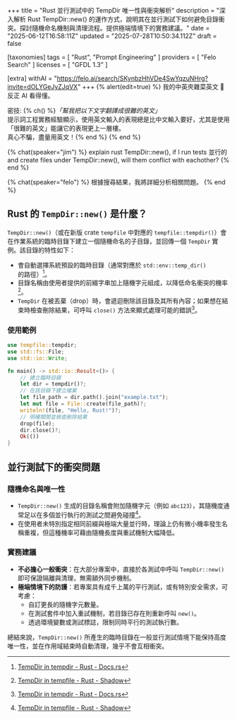 +++
title = "Rust 並行測試中的 TempDir 唯一性與衝突解析"
description = "深入解析 Rust TempDir::new() 的運作方式，說明其在並行測試下如何避免目錄衝突。探討隨機命名機制與清理流程。提供極端情境下的實務建議。"
date = "2025-06-12T16:58:11Z"
updated = "2025-07-28T10:50:34.112Z"
draft = false

[taxonomies]
tags = [ "Rust", "Prompt Engineering" ]
providers = [ "Felo Search" ]
licenses = [ "GFDL 1.3" ]

[extra]
withAI = "<https://felo.ai/search/SKynbzHhVDe4SwYqzuNHrg?invite=dOLYGeJyZJqVX>"
+++
{% alert(edit=true) %}
我的中英夾雜菜英文 🤪 反正 AI 看得懂。

密技: {% ch() %}*「幫我把以下文字翻譯成很難的英文」*  
提示詞工程實務經驗顯示，使用英文輸入的表現總是比中文輸入要好，尤其是使用「很難的英文」能讓它的表現更上一層樓。  
真心不騙，盡量用英文！{% end %}
{% end %}

{% chat(speaker="jim") %}
explain rust TempDir::new(), if I run tests 並行的 and create files under TempDir::new(), will them conflict with eachother?
{% end %}

{% chat(speaker="felo") %}
根據搜尋結果，我將詳細分析相關問題。
{% end %}

## **Rust 的 `TempDir::new()` 是什麼？**

`TempDir::new()`（或在新版 crate `tempfile` 中對應的 `tempfile::tempdir()`）會在作業系統的臨時目錄下建立一個隨機命名的子目錄，並回傳一個 `TempDir` 實例。該目錄的特性如下：

- 會自動選擇系統預設的臨時目錄（通常對應於 `std::env::temp_dir()` 的路徑）[^2]。  
- 目錄名稱由使用者提供的前綴字串加上隨機字元組成，以降低命名衝突的機率[^4]。  
- `TempDir` 在被丟棄（drop）時，會遞迴刪除該目錄及其所有內容；如果想在結束時檢查刪除結果，可呼叫 `close()` 方法來顯式處理可能的錯誤[^2]。  

### **使用範例**

```rust
use tempfile::tempdir;
use std::fs::File;
use std::io::Write;

fn main() -> std::io::Result<()> {
    // 建立臨時目錄
    let dir = tempdir()?;
    // 在該目錄下建立檔案
    let file_path = dir.path().join("example.txt");
    let mut file = File::create(file_path)?;
    writeln!(file, "Hello, Rust!")?;
    // 明確關閉並檢查刪除結果
    drop(file);
    dir.close()?;
    Ok(())
}
```

## **並行測試下的衝突問題**

### **隨機命名與唯一性**

- `TempDir::new()` 生成的目錄名稱會附加隨機字元（例如 `abc123`），其隨機度通常足以在多個並行執行的測試之間避免碰撞[^4]。  
- 在使用者未特別指定相同前綴與極端大量並行時，理論上仍有微小機率發生名稱重複，但這種機率可藉由隨機長度與重試機制大幅降低。  

### **實務建議**

- **不必擔心一般衝突**：在大部分專案中，直接於各測試中呼叫 `TempDir::new()` 即可保證隔離與清理，無需額外同步機制。  
- **極端情境下的防護**：若專案具有成千上萬的平行測試，或有特別安全需求，可考慮：  
  - 自訂更長的隨機字元數量。  
  - 在測試套件中加入重試機制，若目錄已存在則重新呼叫 `new()`。  
  - 透過環境變數或測試標誌，限制同時平行的測試執行數。  

總結來說，`TempDir::new()` 所產生的臨時目錄在一般並行測試情境下能保持高度唯一性，並在作用域結束時自動清理，幾乎不會互相衝突。

[^2]: [TempDir in tempdir - Rust - Docs.rs](https://docs.rs/tempdir/latest/tempdir/struct.TempDir.html)
[^4]: [TempDir in tempfile - Rust - Shadow](https://shadow.github.io/docs/rust/tempfile/struct.TempDir.html)
